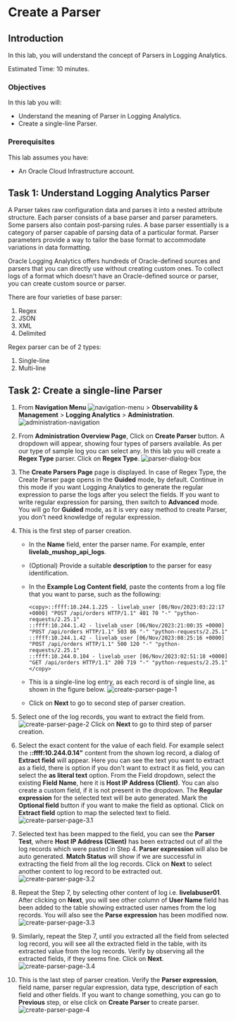 # Create a Parser

## Introduction

In this lab, you will understand the concept of Parsers in Logging Analytics.

Estimated Time: 10 minutes.

### Objectives

In this lab you will:

* Understand the meaning of Parser in Logging Analytics.
* Create a single-line Parser.

### Prerequisites

This lab assumes you have:

* An Oracle Cloud Infrastructure account.

## Task 1:  Understand Logging Analytics Parser

A Parser takes raw configuration data and parses it into a nested attribute structure. Each parser consists of a base parser and parser parameters. Some parsers also contain post-parsing rules. A base parser essentially is a category of parser capable of parsing data of a particular format. Parser parameters provide a way to tailor the base format to accommodate variations in data formatting.

Oracle Logging Analytics offers hundreds of Oracle-defined sources and parsers that you can directly use without creating custom ones. To collect logs of a format which doesn't have an Oracle-defined source or parser, you can create custom source or parser.

There are four varieties of base parser:

1. Regex
2. JSON
3. XML
4. Delimited

Regex parser can be of 2 types:

1. Single-line
2. Multi-line

## Task 2: Create a single-line Parser

1. From **Navigation Menu** ![navigation-menu](images/navigation-menu.png) > **Observability & Management** > **Logging Analytics** > **Administration**.
![administration-navigation](images/administration-navigation.png)

2. From **Administration Overview Page**, Click on **Create Parser** button. A dropdown will appear, showing four types of parsers available. As per our type of sample log you can select any. In this lab you will create a **Regex Type** parser. Click on **Regex Type**.
![parser-dialog-box](images/parser-dialog-box.png)

3. The **Create Parsers Page** page is displayed. In case of Regex Type, the Create Parser page opens in the **Guided** mode, by default. Continue in this mode if you want Logging Analytics to generate the regular expression to parse the logs after you select the fields. If you want to write regular expression for parsing, then switch to **Advanced** mode. You will go for **Guided** mode, as it is very easy method to create Parser, you don't need knowledge of regular expression.

4. This is the first step of parser creation.

    * In the **Name** field, enter the parser name. For example, enter **livelab\_mushop\_api\_logs**.
    * (Optional) Provide a suitable **description** to the parser for easy identification.
    * In the **Example Log Content field**, paste the contents from a log file that you want to parse, such as the following:
        ```
        <copy>::ffff:10.244.1.225 - livelab_user [06/Nov/2023:03:22:17 +0000] "POST /api/orders HTTP/1.1" 401 70 "-" "python-requests/2.25.1"
        ::ffff:10.244.1.42 - livelab_user [06/Nov/2023:21:00:35 +0000] "POST /api/orders HTTP/1.1" 503 86 "-" "python-requests/2.25.1"
        ::ffff:10.244.1.42 - livelab_user [06/Nov/2023:08:25:16 +0000] "POST /api/orders HTTP/1.1" 500 120 "-" "python-requests/2.25.1"
        ::ffff:10.244.0.104 - livelab_user [06/Nov/2023:02:51:18 +0000] "GET /api/orders HTTP/1.1" 200 719 "-" "python-requests/2.25.1"</copy>
        ```
    * This is a single-line log entry, as each record is of single line, as shown in the figure below.
        ![create-parser-page-1](images/create-parser-page-1.png)

    * Click on **Next** to go to second step of parser creation.

5. Select one of the log records, you want to extract the field from.
    ![create-parser-page-2](images/create-parser-page-2.png)
    Click on **Next** to go to third step of parser creation.

6. Select the exact content for the value of each field. For example select the **::ffff:10.244.0.14"** content from the shown log record, a dialog of **Extract field** will appear. Here you can see the text you want to extract as a field, there is option if you don't want to extract it as field, you can select the **as literal text** option. From the Field dropdown, select the existing **Field Name**, here it is **Host IP Address (Client)**. You can also create a custom field, if it is not present in the dropdown. The **Regular expression** for the selected text will be auto generated. Mark the **Optional field** button if you want to make the field as optional. Click on **Extract field** option to map the selected text to field.
    ![create-parser-page-3.1](images/create-parser-page-3.1.png)

7. Selected text has been mapped to the field, you can see the **Parser Test**, where **Host IP Address (Client)** has been extracted out of all the log records which were pasted in Step 4. **Parser expression** will also be auto generated. **Match Status** will show if we are successful in extracting the field from all the log records. Click on **Next** to select another content to log record to be extracted out.
    ![create-parser-page-3.2](images/create-parser-page-3.2.png)

8. Repeat the Step 7, by selecting other content of log i.e. **livelabuser01**. After clicking on **Next**, you will see other column of **User Name** field has been added to the table showing extracted user names from the log records. You will also see the **Parse expression** has been modified now.
    ![create-parser-page-3.3](images/create-parser-page-3.3.png)

9. Similarly, repeat the Step 7, until you extracted all the field from selected log record, you will see all the extracted field in the table, with its extracted value from the log records. Verify by observing all the extracted fields, if they seems fine. Click on **Next**.
    ![create-parser-page-3.4](images/create-parser-page-3.4.png)

10. This is the last step of parser creation. Verify the **Parser expression**, field name, parser regular expression, data type, description of each field and other fields. If you want to change something, you can go to **Previous** step, or else click on **Create Parser** to create parser.
    ![create-parser-page-4](images/create-parser-page-4.png)